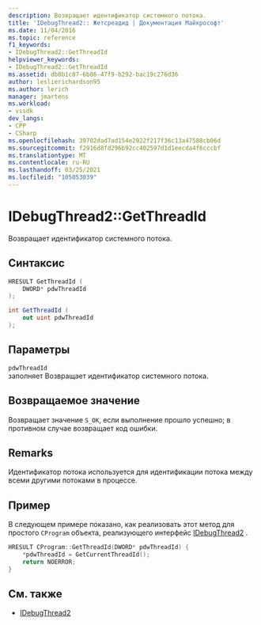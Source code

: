 ```yaml
---
description: Возвращает идентификатор системного потока.
title: 'IDebugThread2:: Жетсреадид | Документация Майкрософт'
ms.date: 11/04/2016
ms.topic: reference
f1_keywords:
- IDebugThread2::GetThreadId
helpviewer_keywords:
- IDebugThread2::GetThreadId
ms.assetid: db8b1c07-6b86-47f9-b292-bac19c276d36
author: leslierichardson95
ms.author: lerich
manager: jmartens
ms.workload:
- vssdk
dev_langs:
- CPP
- CSharp
ms.openlocfilehash: 39702dad7ad154e2922f217f36c13a47588cb06d
ms.sourcegitcommit: f2916d8fd296b92cc402597d1d1eecda4f6cccbf
ms.translationtype: MT
ms.contentlocale: ru-RU
ms.lasthandoff: 03/25/2021
ms.locfileid: "105053039"
---
```

# <a name="idebugthread2getthreadid"></a>IDebugThread2::GetThreadId
Возвращает идентификатор системного потока.

## <a name="syntax"></a>Синтаксис

```cpp
HRESULT GetThreadId (
    DWORD* pdwThreadId
);
```

```csharp
int GetThreadId (
    out uint pdwThreadId
);
```

## <a name="parameters"></a>Параметры
`pdwThreadId`\
заполняет Возвращает идентификатор системного потока.

## <a name="return-value"></a>Возвращаемое значение
Возвращает значение `S_OK`, если выполнение прошло успешно; в противном случае возвращает код ошибки.

## <a name="remarks"></a>Remarks
Идентификатор потока используется для идентификации потока между всеми другими потоками в процессе.

## <a name="example"></a>Пример
В следующем примере показано, как реализовать этот метод для простого `CProgram` объекта, реализующего интерфейс [IDebugThread2](../../../extensibility/debugger/reference/idebugthread2.md) .

```cpp
HRESULT CProgram::GetThreadId(DWORD* pdwThreadId) {
    *pdwThreadId = GetCurrentThreadId();
    return NOERROR;
}
```

## <a name="see-also"></a>См. также
- [IDebugThread2](../../../extensibility/debugger/reference/idebugthread2.md)
